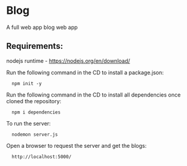 # Blog

A full web app blog web app  

## Requirements:

  nodejs runtime - https://nodejs.org/en/download/ <br>
  
  Run the following command in the CD to install a package.json: <br>
  
      npm init -y 
   
  Run the following command in the CD to install all dependencies once cloned the repository: <br>
  
      npm i dependencies
      
  To run the server: <br>
  
      nodemon server.js
   
  Open a browser to request the server and get the blogs: <br>
  
      http://localhost:5000/
